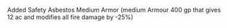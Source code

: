 Added Safety Asbestos Medium Armor  (medium Armour 400 gp that gives 12 ac and modifies all fire damage by -25%)